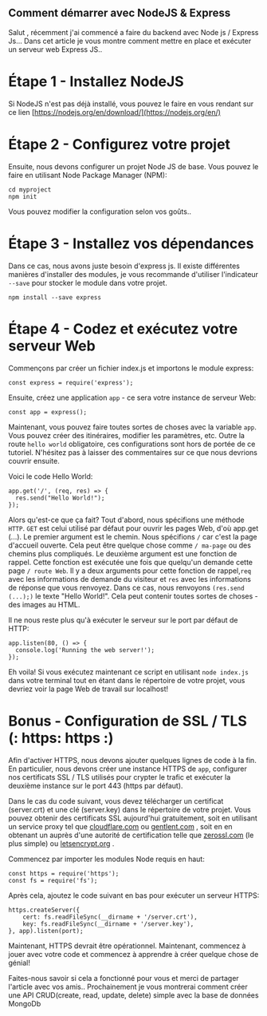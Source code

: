 ## Comment démarrer avec NodeJS & Express

Salut , récemment j'ai commencé a faire du backend avec Node js / Express Js... Dans cet article je vous montre comment mettre en place et exécuter un serveur web Express JS.. 

# Étape 1 - Installez NodeJS

Si NodeJS n'est pas déjà installé, vous pouvez le faire en vous rendant sur ce lien  [https://nodejs.org/en/download/](https://nodejs.org/en/)

# Étape 2 - Configurez votre projet

Ensuite, nous devons configurer un projet Node JS de base. Vous pouvez le faire en utilisant Node Package Manager (NPM): 

```
cd myproject
npm init
``` 
Vous pouvez modifier la configuration selon vos goûts..

# Étape 3 - Installez vos dépendances

Dans ce cas, nous avons juste besoin d'express js. Il existe différentes manières d'installer des modules, je vous recommande d'utiliser l'indicateur `--save` pour stocker le module dans votre projet.


```
npm install --save express
``` 

# Étape 4 - Codez et exécutez votre serveur Web

Commençons par créer un fichier index.js et importons le module express:


```
const express = require('express');
``` 
Ensuite, créez une application `app` - ce sera votre instance de serveur Web:


```
const app = express();
``` 
Maintenant, vous pouvez faire toutes sortes de choses avec la variable `app`. Vous pouvez créer des itinéraires, modifier les paramètres, etc. Outre la route `hello world` obligatoire, ces configurations sont hors de portée de ce tutoriel. N'hésitez pas à laisser des commentaires sur ce que nous devrions couvrir ensuite.

Voici le code Hello World:


```
app.get('/', (req, res) => {
  res.send("Hello World!");
});
``` 
Alors qu'est-ce que ça fait? Tout d'abord, nous spécifions une méthode `HTTP`. `GET` est celui utilisé par défaut pour ouvrir les pages Web, d'où app.get (...). Le premier argument est le chemin. Nous spécifions `/` car c'est la page d'accueil ouverte. Cela peut être quelque chose comme `/ ma-page` ou des chemins plus compliqués. Le deuxième argument est une fonction de rappel. Cette fonction est exécutée une fois que quelqu'un demande cette page `/ route Web`. Il y a deux arguments pour cette fonction de rappel,`req` avec les informations de demande du visiteur et `res` avec les informations de réponse que vous renvoyez. Dans ce cas, nous renvoyons `(res.send (...);)` le texte "Hello World!". Cela peut contenir toutes sortes de choses - des images au HTML.

Il ne nous reste plus qu'à exécuter le serveur sur le port par défaut de HTTP:


```
app.listen(80, () => {
  console.log('Running the web server!');
});
``` 
Eh voila! Si vous exécutez maintenant ce script en utilisant `node index.js` dans votre terminal tout en étant dans le répertoire de votre projet, vous devriez voir la page Web de travail sur localhost!

# Bonus - Configuration de SSL / TLS (: https: https :)

Afin d'activer HTTPS, nous devons ajouter quelques lignes de code à la fin. En particulier, nous devons créer une instance HTTPS de `app`, configurer nos certificats SSL / TLS utilisés pour crypter le trafic et exécuter la deuxième instance sur le port 443 (https par défaut).

Dans le cas du code suivant, vous devez télécharger un certificat (server.crt) et une clé (server.key) dans le répertoire de votre projet. Vous pouvez obtenir des certificats SSL aujourd'hui gratuitement, soit en utilisant un service proxy tel que  [cloudflare.com](https://www.cloudflare.com/)  ou  [gentlent.com](https://www.gentlent.com/) , soit en en obtenant un auprès d'une autorité de certification telle que  [zerossl.com](https://zerossl.com/)  (le plus simple) ou  [letsencrypt.org](https://letsencrypt.org/) .

Commencez par importer les modules Node requis en haut:


```
const https = require('https');
const fs = require('fs');
``` 
Après cela, ajoutez le code suivant en bas pour exécuter un serveur HTTPS:


```
https.createServer({
    cert: fs.readFileSync(__dirname + '/server.crt'),
    key: fs.readFileSync(__dirname + '/server.key'),
}, app).listen(port);
``` 
Maintenant, HTTPS devrait être opérationnel. Maintenant, commencez à jouer avec votre code et commencez à apprendre à créer quelque chose de génial!

Faites-nous savoir si cela a fonctionné pour vous et merci de partager l'article avec vos amis.. Prochainement je vous montrerai comment créer une API CRUD(create, read, update, delete) simple avec la base de données MongoDb 